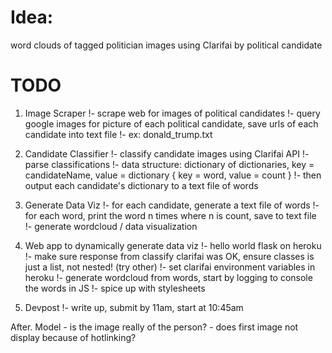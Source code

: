 # Idea: 
word clouds of tagged politician images using Clarifai by political candidate

# TODO

1. Image Scraper
  !- scrape web for images of political candidates
  !- query google images for picture of each political candidate, save urls of each candidate into text file
  !- ex: donald_trump.txt


2. Candidate Classifier
  !- classify candidate images using Clarifai API
  !- parse classifications
  !- data structure: dictionary of dictionaries, key = candidateName, value = dictionary { key = word, value = count }
  !- then output each candidate's dictionary to a text file of words


3. Generate Data Viz
  !- for each candidate, generate a text file of words
  !- for each word, print the word n times where n is count, save to text file
  !- generate wordcloud / data visualization


4. Web app to dynamically generate data viz
  !- hello world flask on heroku
  !- make sure response from classify clarifai was OK, ensure classes is just a list, not nested! (try other)
  !- set clarifai environment variables in heroku
  !- generate wordcloud from words, start by logging to console the words in JS
  !- spice up with stylesheets

5. Devpost
  !- write up, submit by 11am, start at 10:45am


After. Model
    - is the image really of the person?
    - does first image not display because of hotlinking?
